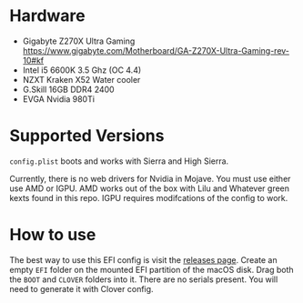 # Hardware

* Gigabyte Z270X Ultra Gaming https://www.gigabyte.com/Motherboard/GA-Z270X-Ultra-Gaming-rev-10#kf
* Intel i5 6600K 3.5 Ghz (OC 4.4)
* NZXT Kraken X52 Water cooler
* G.Skill 16GB DDR4 2400
* EVGA Nvidia 980Ti

# Supported Versions

`config.plist` boots and works with Sierra and High Sierra.

Currently, there is no web drivers for Nvidia in Mojave. You must use either use AMD or IGPU. AMD works out of the box with Lilu and Whatever green kexts found in this repo. IGPU requires modifcations of the config to work.
# How to use

The best way to use this EFI config is visit the [releases page](https://github.com/cbabb/ga-z270x-ug/releases). Create an empty `EFI` folder on the mounted EFI partition of the macOS disk. Drag both the `BOOT` and `CLOVER` folders into it. There are no serials present. You will need to generate it with Clover config.
